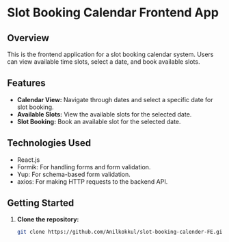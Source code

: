 # Slot Booking Calendar Frontend App

## Overview

This is the frontend application for a slot booking calendar system. Users can view available time slots, select a date, and book available slots.

## Features

- **Calendar View:** Navigate through dates and select a specific date for slot booking.
- **Available Slots:** View the available slots for the selected date.
- **Slot Booking:** Book an available slot for the selected date.

## Technologies Used

- React.js
- Formik: For handling forms and form validation.
- Yup: For schema-based form validation.
- axios: For making HTTP requests to the backend API.

## Getting Started

1. **Clone the repository:**
   ```bash
   git clone https://github.com/Anilkokkul/slot-booking-calender-FE.git
   ```

